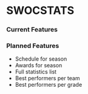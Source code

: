 # SWOCSTATS

### Current Features


### Planned Features
- Schedule for season
- Awards for season
- Full statistics list
- Best performers per team
- Best performers per grade